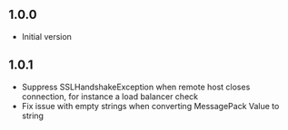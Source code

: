 ## 1.0.0
- Initial version 

## 1.0.1
- Suppress SSLHandshakeException when remote host closes connection, for instance a load balancer check
- Fix issue with empty strings when converting MessagePack Value to string